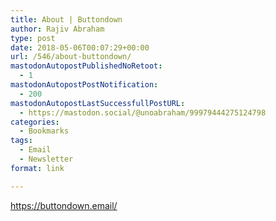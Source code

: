 ```yaml
---
title: About | Buttondown
author: Rajiv Abraham
type: post
date: 2018-05-06T00:07:29+00:00
url: /546/about-buttondown/
mastodonAutopostPublishedNoRetoot:
  - 1
mastodonAutopostPostNotification:
  - 200
mastodonAutopostLastSuccessfullPostURL:
  - https://mastodon.social/@unoabraham/99979444275124798
categories:
  - Bookmarks
tags:
  - Email
  - Newsletter
format: link

---
```

<https://buttondown.email/>